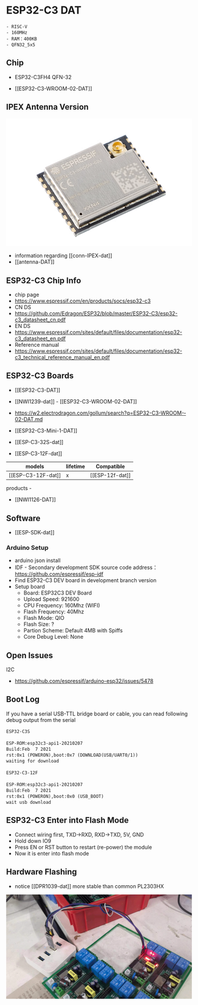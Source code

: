 


# ESP32-C3 DAT
    - RISC-V 
    - 160MHz 
    - RAM：400KB
    - QFN32_5x5

## Chip 

- ESP32-C3FH4 QFN-32 

- [[ESP32-­C3-­WROOM-0­2-DAT]]


## IPEX Antenna Version 

![](40-46-13-07-06-2023.png)

- information regarding [[conn-IPEX-dat]]
- [[antenna-DAT]]




## ESP32-C3 Chip Info 


- chip page 
- https://www.espressif.com/en/products/socs/esp32-c3
- CN DS
- https://github.com/Edragon/ESP32/blob/master/ESP32-C3/esp32-c3_datasheet_cn.pdf
- EN DS
- https://www.espressif.com/sites/default/files/documentation/esp32-c3_datasheet_en.pdf
- Reference manual
- https://www.espressif.com/sites/default/files/documentation/esp32-c3_technical_reference_manual_en.pdf


## ESP32-C3 Boards 

- [[ESP32-C3-DAT]] 

- [[NWI1239-dat]] - [[ESP32-­C3-­WROOM-0­2-DAT]]
- https://w2.electrodragon.com/gollum/search?q=ESP32-­C3-­WROOM-­02-DAT.md


- [[ESP32-C3-Mini-1-DAT]]

- [[ESP-C3-32S-dat]]

- [[ESP-C3-12F-dat]]

| models             | lifetime | Compatible      |
| ------------------ | -------- | --------------- |
| [[ESP-C3-12F-dat]] | x        | [[ESP-12f-dat]] |

products - 
- [[NWI1126-DAT]]


## Software 

- [[ESP-SDK-dat]]


### Arduino Setup 

* arduino json install 
* IDF - Secondary development SDK source code address：https://github.com/espressif/esp-idf
* Find ESP32-C3 DEV board in development branch version
* Setup board 
  * Board: ESP32C3 DEV Board
  * Upload Speed: 921600
  * CPU Frequency: 160Mhz (WIFI)
  * Flash Frequency: 40Mhz
  * Flash Mode: QIO
  * Flash Size: ?
  * Partion Scheme: Default 4MB with Spiffs
  * Core Debug Level: None



## Open Issues

I2C
* https://github.com/espressif/arduino-esp32/issues/5478


## Boot Log 

If you have a serial USB-TTL bridge board or cable, you can read following debug output from the serial

    ESP32-C3S

    ESP-ROM:esp32c3-api1-20210207
    Build:Feb  7 2021
    rst:0x1 (POWERON),boot:0x7 (DOWNLOAD(USB/UART0/1))
    waiting for download

    ESP32-C3-12F

    ESP-ROM:esp32c3-api1-20210207
    Build:Feb  7 2021
    rst:0x1 (POWERON),boot:0x0 (USB_BOOT)
    wait usb download


## ESP32-C3 Enter into Flash Mode

- Connect wiring first, TXD->RXD, RXD->TXD, 5V, GND
- Hold down IO9 
- Press EN or RST button to restart (re-power) the module
- Now it is enter into flash mode 


## Hardware Flashing 

- notice [[DPR1039-dat]] more stable than common PL2303HX 

![](2024-07-10-19-32-02.png)